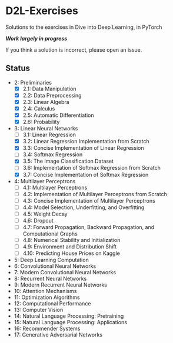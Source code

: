 # D2L-Exercises
Solutions to the exercises in Dive into Deep Learning, in PyTorch

**_Work largely in progress_**

If you think a solution is incorrect, please open an issue.


## Status
- 2: Preliminaries
    - [x] 2.1: Data Manipulation
    - [x] 2.2: Data Preprocessing
    - [x] 2.3: Linear Algebra
    - [x] 2.4: Calculus
    - [x] 2.5: Automatic Differentiation
    - [x] 2.6: Probability
- 3: Linear Neural Networks
    - [ ] 3.1: Linear Regression
    - [x] 3.2: Linear Regression Implementation from Scratch
    - [x] 3.3: Concise Implementation of Linear Regression
    - [ ] 3.4: Softmax Regression
    - [x] 3.5: The Image Classification Dataset
    - [ ] 3.6: Implementation of Softmax Regression from Scratch
    - [x] 3.7: Concise Implementation of Softmax Regression
- 4: Multilayer Perceptrons
    - [ ] 4.1: Multilayer Perceptrons
    - [ ] 4.2: Implementation of Multilayer Perceptrons from Scratch
    - [ ] 4.3: Concise Implementation of Multilayer Perceptrons
    - [ ] 4.4: Model Selection, Underfitting, and Overfitting
    - [ ] 4.5: Weight Decay
    - [ ] 4.6: Dropout
    - [ ] 4.7: Forward Propagation, Backward Propagation, and Computational Graphs
    - [ ] 4.8: Numerical Stability and Initialization
    - [ ] 4.9: Environment and Distribution Shift
    - [ ] 4.10: Predicting House Prices on Kaggle
- 5: Deep Learning Computation
- 6: Convolutional Neural Networks
- 7: Modern Convolutional Neural Networks
- 8: Recurrent Neural Networks
- 9: Modern Recurrent Neural Networks
- 10: Attention Mechanisms
- 11: Optimization Algorithms
- 12: Computational Performance
- 13: Computer Vision
- 14: Natural Language Processing: Pretraining
- 15: Natural Language Processing: Applications
- 16: Recommender Systems
- 17: Generative Adversarial Networks
